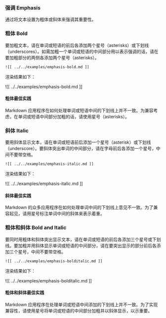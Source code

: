 ### 强调 Emphasis

通过将文本设置为粗体或斜体来强调其重要性。

### 粗体 Bold 

要加粗文本，请在单词或短语的前后各添加两个星号（asterisks）或下划线（underscores）。如需加粗一个单词或短语的中间部分用以表示强调的话，请在要加粗部分的两侧各添加两个星号（asterisks）。

```
![[ ../../examples/emphasis-bold.md ]]
```

渲染结果如下：

![[ ../../examples/emphasis-bold.md ]]

#### 粗体最佳实践

Markdown 应用程序在如何处理单词或短语中间的下划线上并不一致。为兼容考虑，在单词或短语中间部分加粗的话，请使用星号（asterisks）。

### 斜体 Italic

要用斜体显示文本，请在单词或短语前后添加一个星号（asterisk）或下划线（underscore）。要斜体突出单词的中间部分，请在字母前后各添加一个星号，中间不要带空格。

```
![[ ../../examples/emphasis-italic.md ]]
```

渲染结果如下：

![[ ../../examples/emphasis-italic.md ]]

#### 斜体最佳实践

Markdown 的众多应用程序在如何处理单词中间的下划线上意见不一致。为了兼容起见，请用星号标注单词中间的斜体来表示着重。

### 粗体和斜体 Bold and Italic

要同时用粗体和斜体突出显示文本，请在单词或短语的前后各添加三个星号或下划线。要加粗并用斜体显示单词或短语的中间部分，请在要突出显示的部分前后各添加三个星号，中间不要带空格。

```
![[ ../../examples/emphasis-bolditalic.md ]]
```

渲染结果如下：

![[ ../../examples/emphasis-bolditalic.md ]]

#### 粗体和斜体最佳实践

Markdown 应用程序在处理单词或短语中间添加的下划线上并不一致。为了实现兼容性，请使用星号将单词或短语的中间部分加粗并以斜体显示，以示重要。